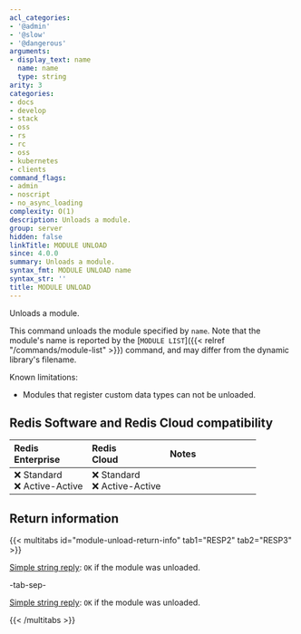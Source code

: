 ```yaml
---
acl_categories:
- '@admin'
- '@slow'
- '@dangerous'
arguments:
- display_text: name
  name: name
  type: string
arity: 3
categories:
- docs
- develop
- stack
- oss
- rs
- rc
- oss
- kubernetes
- clients
command_flags:
- admin
- noscript
- no_async_loading
complexity: O(1)
description: Unloads a module.
group: server
hidden: false
linkTitle: MODULE UNLOAD
since: 4.0.0
summary: Unloads a module.
syntax_fmt: MODULE UNLOAD name
syntax_str: ''
title: MODULE UNLOAD
---
```

Unloads a module.

This command unloads the module specified by `name`. Note that the module's name
is reported by the [`MODULE LIST`]({{< relref "/commands/module-list" >}}) command, and may differ from the dynamic
library's filename.

Known limitations:

*   Modules that register custom data types can not be unloaded.

## Redis Software and Redis Cloud compatibility

| Redis<br />Enterprise | Redis<br />Cloud | <span style="min-width: 9em; display: table-cell">Notes</span> |
|:----------------------|:-----------------|:------|
| <span title="Not supported">&#x274c; Standard</span><br /><span title="Not supported"><nobr>&#x274c; Active-Active</nobr></span> | <span title="Not supported">&#x274c; Standard</span><br /><span title="Not supported"><nobr>&#x274c; Active-Active</nobr></span> |  |

## Return information

{{< multitabs id="module-unload-return-info" 
    tab1="RESP2" 
    tab2="RESP3" >}}

[Simple string reply](../../develop/reference/protocol-spec#simple-strings): `OK` if the module was unloaded.

-tab-sep-

[Simple string reply](../../develop/reference/protocol-spec#simple-strings): `OK` if the module was unloaded.

{{< /multitabs >}}
